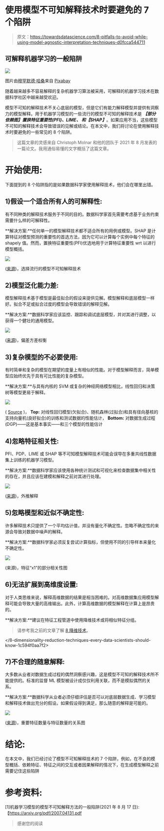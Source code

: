 # 使用模型不可知解释技术时要避免的 7 个陷阱

> 原文：<https://towardsdatascience.com/8-pitfalls-to-avoid-while-using-model-agnostic-interpretation-techniques-d0fcca544711>

## 可解释机器学习的一般陷阱

![](img/d34e00adb667d7afc4171f5e9ed740fa.png)

图片由[穆罕默德·哈桑](https://pixabay.com/users/mohamed_hassan-5229782/?utm_source=link-attribution&amp;utm_medium=referral&amp;utm_campaign=image&amp;utm_content=4082314)来自 [Pixabay](https://pixabay.com/?utm_source=link-attribution&amp;utm_medium=referral&amp;utm_campaign=image&amp;utm_content=4082314)

随着越来越多不容易解释的复杂机器学习算法被采用，可解释的机器学习技术在数据科学社区中越来越受欢迎。

模型不可知的解释技术不关心底层的模型，但是它们有能力解释模型并提供有洞察力的模型解释。用于机器学习模型的一些流行的模型不可知的解释技术是 ***【部分依赖图】******置换特征重要性(PFI)、LIME、*** 和***【SHAP】***。如果应用不当，这些模型不可知的解释技术会导致错误的见解或结论。在本文中，我们将讨论在使用解释技术时要避免的一些常见的 8 个陷阱。

> 这篇文章的灵感来自 Christoph Molnar 和他的团队于 2021 年 8 月发表的一篇论文。我用通俗易懂的文字概括了这篇文章。

# 开始使用:

下面提到的 8 个陷阱指的是如果数据科学家使用解释技术，他们会在哪里出错。

## 1)假设一个适合所有人的可解释性:

有不同种类的解释技术服务于不同的目的。数据科学家首先需要考虑基于业务约束需要什么样的可解释性。

**解决方案:**任何单一的模型解释技术都不适合所有的用例或模型。SHAP 是计算特征对模型预测的重要性的首选方法，因为它可以计算每个实例中每个特征的 shapely 值。然而，置换特征重要性(PFI)优选地用于计算特征重要性 wrt 以进行模型概括。

![](img/39d035351cb6e7038784fb3246423059.png)

([来源](https://arxiv.org/pdf/2007.04131.pdf))，选择流行的模型不可知解释技术

## 2)模型泛化能力差:

模型解释技术基于模型是最佳拟合的假设来提供见解。模型解释和底层模型一样好。拟合不足或拟合过度的模型会导致错误的解释见解。

**解决方案:**数据科学家应该监控、跟踪和调试底层模型，并对其进行调整，以获得一个健壮的通用模型。

![](img/54bc71961094b069954cef6c205e9e25.png)

([来源](https://www.kaggle.com/general/198890))，偏差方差权衡

## 3)复杂模型的不必要使用:

有时简单和复杂的模型在期望的度量上有相似的性能。对于模型解释而言，简单模型应始终优先于具有可比性能的复杂模型。

**解决方案:**与具有内核的 SVM 或复杂的神经网络模型相比，线性回归和决策树等模型更易于解释。

![](img/d3d2948851021058e138953df401a7d2.png)

( [Source](https://arxiv.org/pdf/2007.04131.pdf) )， **Top:** 对线性回归模型(欠拟合)、随机森林(过拟合)和具有径向基核的支持向量机(良好拟合)的训练和测试数据的性能估计， **Bottom:** 对数据生成过程(DGP)——这是基本事实——和三个模型的性能估计

## 4)忽略特征相关性:

PFI、PDP、LIME 或 SHAP 等不可知模型解释技术可能会误导在多重共线性数据集上训练的机器学习模型。

**解决方案:**数据科学家应该使用各种统计测试和可视化来检查数据集中相关性的存在，并且应该在建模和解释之前对其进行处理。

![](img/eb66d7d02b9955cb43c8dc45ea7ed263.png)

([来源](https://arxiv.org/pdf/2007.04131.pdf))，外推解释

## 5)忽略模型和近似不确定性:

许多解释技术只提供了一个平均估计值，并没有量化不确定性。忽略不确定性的来源会导致对数据中噪声的解释。

**解决方案:**数据科学家必须反复尝试计算指标，但使用不同的引导样本来量化不确定性。

![](img/5d1d2b08f84ba029aaf1bf5a1d575f05.png)

(来源)，特征“x1”的部分相关性图

## 6)无法扩展到高维度设置:

对于人类思维来说，解释高维数据的结果是相当困难的。对高维数据集应用模型解释可能会导致大量的高维输出。此外，计算高维数据的模型解释在计算上是昂贵的。

**解决方案:**建议在特征工程管道中使用降维技术或将相似特征分组。

> 请参考我之前的文章了解 [8 降维技术](/8-dimensionality-reduction-techniques-every-data-scientists-should-know-1c594f0aa7f2)。

</8-dimensionality-reduction-techniques-every-data-scientists-should-know-1c594f0aa7f2>  

## 7)不合理的随意解释:

大多数从业者对数据生成过程的偶然洞察感兴趣，这是模型不可知的解释技术所不能提供的。标准的监督 ML 模型被设计成仅仅利用关联，而不是模拟偶然的关系。

**解决方案:**数据科学从业者必须仔细评估是否可以对底层数据生成、学习模型和解释技术做出充分的假设。如果假设得到满足，那么随意的解释是可能的。

![](img/7691c6cb693cc25b486e53fda1c8cf62.png)

([来源](https://arxiv.org/pdf/2007.04131.pdf))，重要特征数量与特征数量的关系图

# 结论:

在本文中，我们已经讨论了模型不可知解释技术的 7 个陷阱，例如，在不良的模型概括、依赖特征、特征之间的交互或者因果解释的情况下，在生成模型解释之前需要记住这些陷阱

# 参考资料:

[1]机器学习模型的模型不可知解释方法的一般陷阱(2021 年 8 月 17 日):【https://arxiv.org/pdf/2007.04131.pdf

> 感谢您的阅读